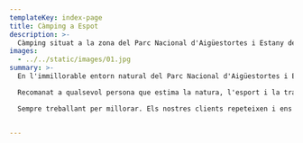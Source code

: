 ```yaml
---
templateKey: index-page
title: Càmping a Espot
description: >-
  Càmping situat a la zona del Parc Nacional d'Aigüestortes i Estany de Sant Maurici, l'enclavament ideal per relaxar-se i gaudir de privilegiats paisatges. Oferim àmplies parcel·les amb gespa i ombra, aixícom còmodes i espaiosos bungalows
images:
  - ../../static/images/01.jpg
summary: >-
  En l'immillorable entorn natural del Parc Nacional d'Aigüestortes i Estany de Sant Maurici, al nord del Pallars Sobirà, l'enclavament ideal per relaxar-se i gaudir de privilegiats paisatges, el Càmping la Mola, un càmping petit i familiar, els ofereix àmplies parcel·les amb gespa i ombra, espaiosos i confortables bungalous i acollidors gaials (petits allotjaments familiars), un lloc perfecte per a gaudir de les  vacances al Pirineu de Lleida.

  Recomanat a qualsevol persona que estima la natura, l'esport i la tranquil·litat.

  Sempre treballant per millorar. Els nostres clients repeteixen i ens recomanen.


---
```


